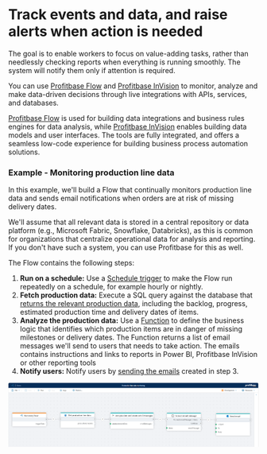 # Track events and data, and raise alerts when action is needed

The goal is to enable workers to focus on value-adding tasks, rather than needlessly checking reports when everything is running smoothly. The system will notify them only if attention is required.

You can use [Profitbase Flow](../../flow/flow.md) and [Profitbase InVision](../../invision/invision.md) to monitor, analyze and make data-driven decisions through live integrations with APIs, services, and databases. 

[Profitbase Flow](../../flow/flow.md) is used for building data integrations and business rules engines for data analysis, while [Profitbase InVision](../../invision/invision.md) enables building data models and user interfaces. The tools are fully integrated, and offers a seamless low-code experience for building business process automation solutions.

### Example - Monitoring production line data
In this example, we'll build a Flow that continually monitors production line data and sends email notifications when orders are at risk of missing delivery dates.

We'll assume that all relevant data is stored in a central repository or data platform (e.g., Microsoft Fabric, Snowflake, Databricks), as this is common for organizations that centralize operational data for analysis and reporting. If you don't have such a system, you can use Profitbase for this as well.

The Flow contains the following steps:

1) **Run on a schedule:** Use a [Schedule trigger](../../flow/triggers/schedule-trigger.md) to make the Flow run repeatedly on a schedule, for example hourly or nightly. 
2) **Fetch production data:**  Execute a SQL query against the database that [returns the relevant production data](../../flow/actions/sql-server/get-entities.md), including the backlog, progress, estimated production time and delivery dates of items.
3) **Analyze the production data:** Use a [Function](../../flow/actions/built-in/function.md) to define the business logic that identifies which production items are in danger of missing milestones or delivery dates. The Function returns a list of email messages we'll send to users that needs to take action. The emails contains instructions and links to reports in Power BI, Profitbase InVision or other reporting tools
4) **Notify users:** Notify users by [sending the emails](../../flow/actions/microsoft-365-outlook/send-email.md) created in step 3.

![img](/images/cfo-platform/example-production-line-data-monitoring.png)
